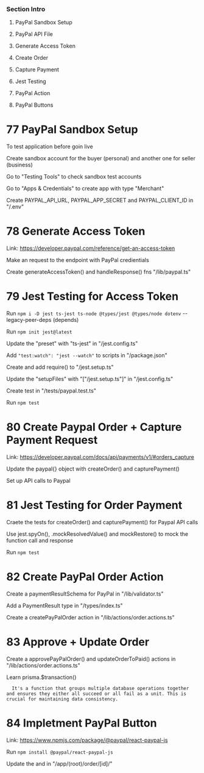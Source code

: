 ### Section Intro

1. PayPal Sandbox Setup

2. PayPal API File

3. Generate Access Token

4. Create Order

5. Capture Payment

6. Jest Testing

7. PayPal Action

8. PayPal Buttons


# 77 PayPal Sandbox Setup

To test application before goin live

Create sandbox account for the buyer (personal) and another one for seller (business)

Go to "Testing Tools" to check sandbox test accounts

Go to "Apps & Credentials" to create app with type "Merchant"

Create PAYPAL_API_URL, PAYPAL_APP_SECRET and PAYPAL_CLIENT_ID in "/.env"


# 78 Generate Access Token

Link: https://developer.paypal.com/reference/get-an-access-token

Make an request to the endpoint with PayPal credientials

Create generateAccessToken() and handleResponse() fns "/lib/paypal.ts"


# 79 Jest Testing for Access Token

Run ```npm i -D jest ts-jest ts-node @types/jest @types/node dotenv``` --legacy-peer-deps (depends)

Run ```npm init jest@latest```

Update the "preset" with "ts-jest" in "/jest.config.ts"

Add ```"test:watch": "jest --watch"``` to scripts in "/package.json"

Create and add require() to "/jest.setup.ts"

Update the "setupFiles" with "["<rootDir>/jest.setup.ts"]" in "/jest.config.ts"

Create test in "/tests/paypal.test.ts"

Run ```npm test```


# 80 Create Paypal Order + Capture Payment Request

Link: https://developer.paypal.com/docs/api/payments/v1/#orders_capture

Update the paypal{} object with createOrder() and capturePayment()

Set up API calls to Paypal


# 81 Jest Testing for Order Payment

Craete the tests for createOrder() and capturePayment() for Paypal API calls

Use jest.spyOn(), .mockResolvedValue() and mockRestore() to mock the function call and response

Run ```npm test```


# 82 Create PayPal Order Action

Create a paymentResultSchema for PayPal in "/lib/validator.ts"

Add a PaymentResult type in "/types/index.ts"

Create a createPayPalOrder action in "/lib/actions/order.actions.ts"


# 83 Approve + Update Order

Create a approvePayPalOrder() and updateOrderToPaid() actions in "/lib/actions/order.actions.ts"

Learn prisma.$transaction()

```
  It's a function that groups multiple database operations together and ensures they either all succeed or all fail as a unit. This is crucial for maintaining data consistency.
```


# 84 Impletment PayPal Button

Link: https://www.npmjs.com/package/@paypal/react-paypal-js

Run ```npm install @paypal/react-paypal-js```

Update the <OrderDetailsTable /> and <OrderDetailsPage /> in "/app/(root)/order/[id]/"
